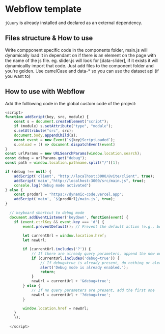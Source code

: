 # Webflow template

`jQuery` is already installed and declared as an external dependency.

## Files structure & How to use

Write compponent specific code in the components folder, main.js will dynamically load it in dependant on if there is an element on the page with the name of the js file. eg. slider.js will look for [data-slider], if it exists it will dynamicallly import that code. Just add files to the component folder and you're golden. Use camelCase and data-* so you can use the dataset api (if you want to)


## How to use with Webflow

Add the folllowing code in the global custom code of the project:

```js
<script>
function addScript(key, src, module) {
	const s = document.createElement("script");
	if (module) s.setAttribute("type", "module");
	s.setAttribute("src", src);
	document.body.appendChild(s);
	const event = new Event(`${key}ScriptLoaded`);
  	s.onload = () => document.dispatchEvent(event)
}
const urlParams = new URLSearchParams(window.location.search);
const debug = urlParams.get("debug");
const path = window.location.pathname.split("/")[1];

if (debug !== null) {
	addScript('client', "http://localhost:3000/@vite/client", true);
	addScript('main',"http://localhost:3000/src/main.js", true);
  	console.log('debug mode activated')
} else {
	const prodUrl = "https://dynamic-code.vercel.app";
	addScript('main', `${prodUrl}/main.js`, true);
}
  
  // keyboard shortcut to debug mode
  document.addEventListener('keydown', function(event) {
    if (event.ctrlKey && event.key === 'd') {
        event.preventDefault(); // Prevent the default action (e.g., bookmarking the page)
        
        let currentUrl = window.location.href;
        let newUrl;

        if (currentUrl.includes('?')) {
            // If there are already query parameters, append the new one
            if (currentUrl.includes('debug=true')) {
                // If debug=true is already present, do nothing or alert
                alert('Debug mode is already enabled.');
                return;
            }
            newUrl = currentUrl + '&debug=true';
        } else {
            // If no query parameters are present, add the first one
            newUrl = currentUrl + '?debug=true';
        }

        window.location.href = newUrl;
    }
    });
  
  </script>
```


